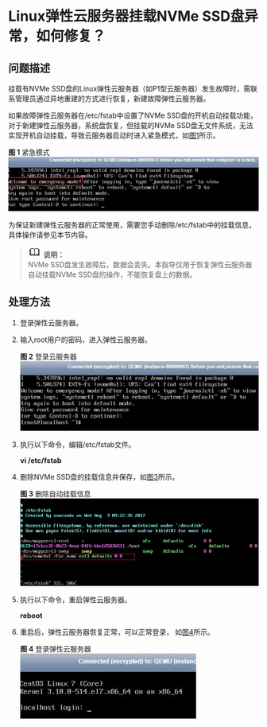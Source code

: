 # Linux弹性云服务器挂载NVMe SSD盘异常，如何修复？<a name="ZH-CN_TOPIC_0087622835"></a>

## 问题描述<a name="section46022920143319"></a>

挂载有NVMe SSD盘的Linux弹性云服务器（如P1型云服务器）发生故障时，需联系管理员通过异地重建的方式进行恢复，新建故障弹性云服务器。

如果故障弹性云服务器在/etc/fstab中设置了NVMe SSD盘的开机自动挂载功能，对于新建弹性云服务器，系统盘恢复，但挂载的NVMe SSD盘无文件系统，无法实现开机自动挂载，导致云服务器启动时进入紧急模式，如[图1](#fig13243412145029)所示。

**图 1**  紧急模式<a name="fig13243412145029"></a>  
![](figures/紧急模式.jpg "紧急模式")

为保证新建弹性云服务器的正常使用，需要您手动删除/etc/fstab中的挂载信息，具体操作请参见本节内容。

>![](public_sys-resources/icon-note.gif) **说明：**   
>NVMe SSD盘发生故障后，数据会丢失。本指导仅用于恢复弹性云服务器自动挂载NVMe SSD盘的操作，不能恢复盘上的数据。  

## 处理方法<a name="section17298926143433"></a>

1.  登录弹性云服务器。
2.  输入root用户的密码，进入弹性云服务器。

    **图 2**  登录云服务器<a name="fig14351155425213"></a>  
    ![](figures/登录云服务器.jpg "登录云服务器")

3.  执行以下命令，编辑/etc/fstab文件。

    **vi /etc/fstab**

4.  删除NVMe SSD盘的挂载信息并保存，如[图3](#fig6022199715759)所示。

    **图 3**  删除自动挂载信息<a name="fig6022199715759"></a>  
    ![](figures/删除自动挂载信息.jpg "删除自动挂载信息")

5.  执行以下命令，重启弹性云服务器。

    **reboot**

6.  重启后，弹性云服务器恢复正常，可以正常登录， 如[图4](#fig42664483151146)所示。

    **图 4**  登录弹性云服务器<a name="fig42664483151146"></a>  
    ![](figures/登录弹性云服务器.jpg "登录弹性云服务器")


